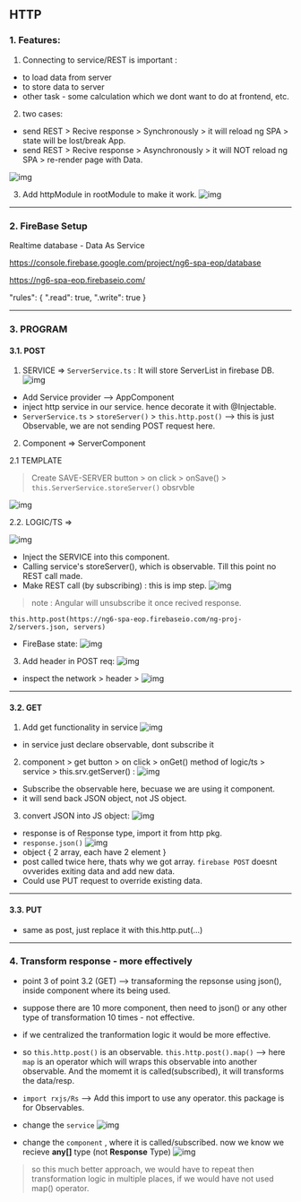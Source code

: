 ## HTTP

### 1. Features:
1. Connecting to service/REST is important :
- to load data from server
- to store data to server
- other task - some calculation which we dont want to do at frontend, etc.

2. two cases:
- send REST > Recive response > Synchronously > it will reload ng SPA > state will be lost/break App.
- send REST > Recive response > Asynchronously > it will NOT reload ng SPA > re-render page with  Data.

![img](https://github.com/lekhrajdinkar/NG6/blob/master/notes/assets/http/01.JPG)

3. Add httpModule in rootModule to make it work.
![img](https://github.com/lekhrajdinkar/NG6/blob/master/notes/assets/http/06.JPG)
***

### 2. FireBase Setup
Realtime database - Data As Service

https://console.firebase.google.com/project/ng6-spa-eop/database

https://ng6-spa-eop.firebaseio.com/

"rules": {
    ".read": true,
    ".write": true
}

***

### 3. PROGRAM 

#### 3.1. POST

1. SERVICE => `ServerService.ts` : It will store ServerList in firebase DB.
![img](https://github.com/lekhrajdinkar/NG6/blob/master/notes/assets/http/02.JPG)
- Add Service provider --> AppComponent
- inject http service in our service. hence decorate it with @Injectable.
- `ServerService.ts` > `storeServer()` > `this.http.post()` --> this is just Observable, we are not sending POST request here.

2. Component => ServerComponent

2.1 TEMPLATE
> Create SAVE-SERVER button > on click > onSave() > `this.ServerService.storeServer()` obsrvble

![img](https://github.com/lekhrajdinkar/NG6/blob/master/notes/assets/http/03.JPG)

2.2. LOGIC/TS => 

![img](https://github.com/lekhrajdinkar/NG6/blob/master/notes/assets/http/04.JPG)
- Inject the SERVICE into this component.
- Calling service's storeServer(), which is observable. Till this point no REST call made.
- Make REST call (by subscribing) : this is imp step.
![img](https://github.com/lekhrajdinkar/NG6/blob/master/notes/assets/http/05.JPG)
> note : Angular will unsubscribe it once recived response.

```
this.http.post(https://ng6-spa-eop.firebaseio.com/ng-proj-2/servers.json, servers)
```

- FireBase state:
![img](https://github.com/lekhrajdinkar/NG6/blob/master/notes/assets/http/07.JPG)

3. Add header in POST req:
![img](https://github.com/lekhrajdinkar/NG6/blob/master/notes/assets/http/08.JPG)

- inspect the network > header >
![img](https://github.com/lekhrajdinkar/NG6/blob/master/notes/assets/http/09.JPG)

***

#### 3.2. GET
1. Add get functionality in service
![img](https://github.com/lekhrajdinkar/NG6/blob/master/notes/assets/http/10.JPG)
- in service just declare observable, dont subscribe it 

2. component > get button > on click > onGet() method of logic/ts > service > this.srv.getServer() :
![img](https://github.com/lekhrajdinkar/NG6/blob/master/notes/assets/http/11.JPG)
- Subscribe the observable here, becuase we are using it component.
- it will send back JSON object, not JS object.

3. convert JSON into JS object:
![img](https://github.com/lekhrajdinkar/NG6/blob/master/notes/assets/http/12.JPG)
- response is of Response type, import it from http pkg.
- `response.json()`
![img](https://github.com/lekhrajdinkar/NG6/blob/master/notes/assets/http/13.JPG)
- object { 2 array, each have 2 element }
- post called twice here, thats why we got array. `firebase POST` doesnt ovverides exiting data and add new data.
- Could use PUT request to override existing data.

***

#### 3.3. PUT
- same as post, just replace it with this.http.put(...)
***

### 4. Transform response - more effectively

- point 3 of point 3.2 (GET) --> transaforming the repsonse using json(), inside component where its being used. 
- suppose there are 10 more  component, then need to json() or any other type of transformation 10 times - not effective.
- if we centralized the tranformation logic it would be more effective.

- so `this.http.post()` is an observable. `this.http.post().map()` --> here `map` is an operator which will wraps this observable into another observable. And the momemt it is called(subscribed), it will transforms the data/resp.

- `import rxjs/Rs` --> Add this import to use any operator. this package is for Observables.    

- change the `service`
![img](https://github.com/lekhrajdinkar/NG6/blob/master/notes/assets/http/14.JPG)

- change the `component` , where it is called/subscribed. now we know we recieve **any[]** type (not **Response** Type)
![img](https://github.com/lekhrajdinkar/NG6/blob/master/notes/assets/http/15.JPG)

> so this much better approach, we would have to repeat then transformation logic in multiple places, if we would have not used map() operator.
















